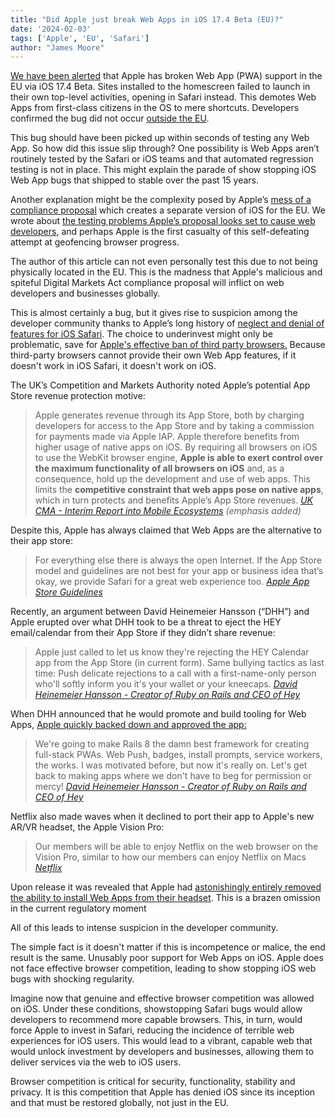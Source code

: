 ```yaml
---
title: "Did Apple just break Web Apps in iOS 17.4 Beta (EU)?"
date: '2024-02-03'
tags: ['Apple', 'EU', 'Safari']
author: "James Moore"
---
```


[We have been alerted](https://twitter.com/mysk_co/status/1753402489049616427) that Apple has broken Web App (PWA) support in the EU via iOS 17.4 Beta. Sites installed to the homescreen failed to launch in their own top-level activities, opening in Safari instead. This demotes Web Apps from first-class citizens in the OS to mere shortcuts. Developers confirmed the bug did not occur [outside the EU](https://twitter.com/mysk_co/status/1753402489049616427).

This bug should have been picked up within seconds of testing any Web App. So how did this issue slip through? One possibility is Web Apps aren’t routinely tested by the Safari or iOS teams and that automated regression testing is not in place. This might explain the parade of show stopping iOS Web App bugs that shipped to stable over the past 15 years. 

Another explanation might be the complexity posed by Apple’s  [mess of a compliance proposal](/blog/owa-review-apple-dma-compliance-for-web/) which creates a separate version of iOS for the EU. We wrote about [the testing problems Apple’s proposal looks set to cause web developers](/blog/developers-react-apple-eu-dma-compliance/), and perhaps Apple is the first casualty of this self-defeating attempt at geofencing browser progress. 

The author of this article can not even personally test this due to not being physically located in the EU. This is the madness that Apple's malicious and spiteful Digital Markets Act compliance proposal will inflict on web developers and businesses globally.

This is almost certainly a bug, but it gives rise to suspicion among the developer community thanks to Apple’s long history of [neglect and denial of features for iOS Safari](/walled-gardens-report/#safari-lags-behind-and-is-missing-key-features). The choice to underinvest might only be problematic, save for [Apple's effective ban of third party browsers.](/walled-gardens-report/#apple-has-effectively-banned-all-third-party-browsers) Because third-party browsers cannot provide their own Web App features, if it doesn't work in iOS Safari, it doesn't work on iOS.

The UK’s Competition and Markets Authority noted Apple’s potential App Store revenue protection motive:

> Apple generates revenue through its App Store, both by charging developers for access to the App Store and by taking a commission for payments made via Apple IAP. Apple therefore benefits from higher usage of native apps on iOS. By requiring all browsers on iOS to use the WebKit browser engine, **Apple is able to exert control over the maximum functionality of all browsers on iOS** and, as a consequence, hold up the development and use of web apps. This limits the **competitive constraint that web apps pose on native apps**, which in turn protects and benefits Apple’s App Store revenues.
> <cite>[UK CMA - Interim Report into Mobile Ecosystems](https://www.gov.uk/government/publications/mobile-ecosystems-market-study-interim-report)
(emphasis added)</cite>

Despite this, Apple has always claimed that Web Apps are the alternative to their app store:

> For everything else there is always the open Internet. If the App Store model and guidelines are not best for your app or business idea that’s okay, we provide Safari for a great web experience too.
><cite>[Apple App Store Guidelines](https://developer.apple.com/app-store/review/guidelines/)</cite>

Recently, an argument between David Heinemeier Hansson (“DHH”) and Apple erupted over what DHH took to be a threat to eject the HEY email/calendar from their App Store if they didn’t share revenue:

> Apple just called to let us know they're rejecting the HEY Calendar app from the App Store (in current form). Same bullying tactics as last time: Push delicate rejections to a call with a first-name-only person who'll softly inform you it's your wallet or your kneecaps.
><cite>[David Heinemeier Hansson - Creator of Ruby on Rails and CEO of Hey](https://twitter.com/dhh/status/1743341929675493806)</cite>

When DHH announced that he would promote and build tooling for Web Apps, [Apple quickly backed down and approved the app:](https://twitter.com/dhh/status/1744745276932604413)

> We're going to make Rails 8 the damn best framework for creating full-stack PWAs. Web Push, badges, install prompts, service workers, the works. I was motivated before, but now it's really on. Let's get back to making apps where we don't have to beg for permission or mercy!
><cite>[David Heinemeier Hansson - Creator of Ruby on Rails and CEO of Hey](https://twitter.com/dhh/status/1743664413964374505)</cite>

Netflix also made waves when it declined to port their app to Apple's new AR/VR headset, the Apple Vision Pro:

> Our members will be able to enjoy Netflix on the web browser on the Vision Pro, similar to how our members can enjoy Netflix on Macs
><cite>[Netflix](https://variety.com/2024/digital/news/apples-vision-pro-netflix-youtube-spotify-1235877784/)</cite>


Upon release it was revealed that Apple had [astonishingly entirely removed the ability to install Web Apps from their headset](https://twitter.com/SteveMoser/status/1749438049300124008). This is a brazen omission in the current regulatory moment

All of this leads to intense suspicion in the developer community.

The simple fact is it doesn't matter if this is incompetence or malice, the end result is the same. Unusably poor support for Web Apps on iOS. Apple does not face effective browser competition, leading to show stopping iOS web bugs with shocking regularity. 

Imagine now that genuine and effective browser competition was allowed on iOS. 
Under these conditions, showstopping Safari bugs would allow developers to recommend more capable browsers. This, in turn, would force Apple to invest in Safari, reducing the incidence of terrible web experiences for iOS users. This would lead to a vibrant, capable web that would unlock investment by developers and businesses, allowing them to deliver services via the web to iOS users.

Browser competition is critical for security, functionality, stability and privacy. It is this competition that Apple has denied iOS since its inception and that must be restored globally, not just in the EU.
